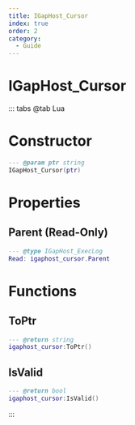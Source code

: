 ```yaml
---
title: IGapHost_Cursor
index: true
order: 2
category:
  - Guide
---
```


# IGapHost_Cursor

::: tabs
@tab Lua
# Constructor
```lua
--- @param ptr string
IGapHost_Cursor(ptr)
```
# Properties
## Parent (Read-Only)
```lua
--- @type IGapHost_ExecLog
Read: igaphost_cursor.Parent
```
# Functions
## ToPtr
```lua
--- @return string
igaphost_cursor:ToPtr()
```
## IsValid
```lua
--- @return bool
igaphost_cursor:IsValid()
```

:::
